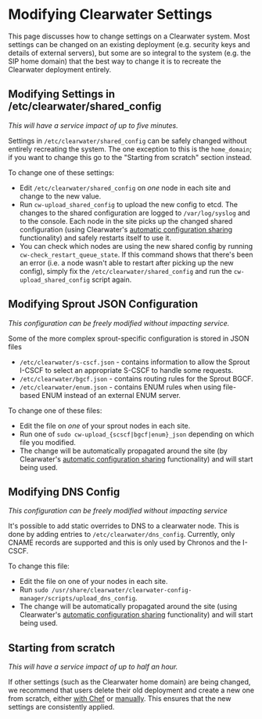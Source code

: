 # Modifying Clearwater Settings

This page discusses how to change settings on a Clearwater system. Most settings can be changed on an existing deployment (e.g. security keys and details of external servers), but some are so integral to the system (e.g. the SIP home domain) that the best way to change it is to recreate the Clearwater deployment entirely.

## Modifying Settings in /etc/clearwater/shared_config

*This will have a service impact of up to five minutes.*

Settings in `/etc/clearwater/shared_config` can be safely changed without entirely recreating the system. The one exception to this is the `home_domain`; if you want to change this go to the "Starting from scratch" section instead.

To change one of these settings:

*   Edit `/etc/clearwater/shared_config` on *one* node in each site and change to the new value.
*   Run `cw-upload_shared_config` to upload the new config to etcd. The changes to the shared configuration are logged to `/var/log/syslog` and to the console. Each node in the site picks up the changed shared configuration (using Clearwater's [automatic configuration sharing](Automatic_Clustering_Config_Sharing) functionality) and safely restarts itself to use it.
*   You can check which nodes are using the new shared config by running `cw-check_restart_queue_state`. If this command shows that there's been an error (i.e. a node wasn't able to restart after picking up the new config), simply fix the `/etc/clearwater/shared_config` and run the `cw-upload_shared_config` script again.

## Modifying Sprout JSON Configuration

*This configuration can be freely modified without impacting service.*

Some of the more complex sprout-specific configuration is stored in JSON files

* `/etc/clearwater/s-cscf.json` - contains information to allow the Sprout I-CSCF to select an appropriate S-CSCF to handle some requests.
* `/etc/clearwater/bgcf.json` - contains routing rules for the Sprout BGCF.
* `/etc/clearwater/enum.json` - contains ENUM rules when using file-based ENUM instead of an external ENUM server.

To change one of these files:

* Edit the file on *one* of your sprout nodes in each site.
* Run one of `sudo cw-upload_{scscf|bgcf|enum}_json` depending on which file you modified.
* The change will be automatically propagated around the site (by Clearwater's [automatic configuration sharing](Automatic_Clustering_Config_Sharing) functionality) and will start being used.

## Modifying DNS Config

*This configuration can be freely modified without impacting service*

It's possible to add static overrides to DNS to a clearwater node. This is done by adding entries to `/etc/clearwater/dns_config`. Currently, only CNAME records are supported and this is only used by Chronos and the I-CSCF.

To change this file:

* Edit the file on one of your nodes in each site.
* Run `sudo /usr/share/clearwater/clearwater-config-manager/scripts/upload_dns_config`.
* The change will be automatically propagated around the site (using Clearwater's [automatic configuration sharing](Automatic_Clustering_Config_Sharing) functionality) and will start being used.

## Starting from scratch

*This will have a service impact of up to half an hour.*

If other settings (such as the Clearwater home domain) are being changed, we recommend that users delete their old deployment and create a new one from scratch, either [with Chef](Creating_a_deployment_with_Chef.md) or [manually](Manual_Install.md). This ensures that the new settings are consistently applied.
